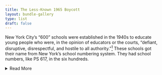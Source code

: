 ```yaml
---
title: The Less-Known 1965 Boycott
layout: bundle-gallery
type: list
draft: false
---
```


New York City’s “600” schools were established in the 1940s to educate young people who were, in the opinion of educators or the courts, “defiant, disruptive, disrespectful, and hostile to all authority.”[^1] These schools got their name from New York’s school numbering system. They had school numbers, like PS 617, in the six hundreds.

<details class="readmore">
  <summary>Read More</summary>

By the 1960s the “600” schools began labeling students as “socially maladjusted” and/or “emotionally disturbed”— which in some cases referred to what we would call emotional or mental health disabilities today. But in other cases this label was applied to Black and Puerto Rican boys who, for a variety of reasons, educators thought could not conform to school expectations and rules. Some of the "600" schools were housed in institutions like jails and hospitals, where students may have been sent by the courts, and others were called "day schools," where students attended during the day after being excluded from other New York City schools.[^2]

Despite their stated purpose, the "600" schools segregated students by race and class. They targeted and excluded from mainstream schools those who the city had given the very least educational opportunity and who faced challenges from poverty at home. In the 1960s, the majority of "600" day school students were Black and Puerto Rican and most came from poor neighborhoods. Some students were referred to the “600” schools by school personnel, most of whom were white, and these decisions were often influenced by racism. Some students had learning disabilities or intellectual disabilities that were not identified, and they were not getting get the kind of educational and mental health support they needed.[^3]

In November 1964, Reverend Milton Galamison and several parents and teachers began organizing for a new boycott, to be called “Operation Shutdown.” Organizers wanted to target segregated Black and Latinx junior high schools, with more than 85 percent Black and Puerto Rican student populations. They also included fifteen of the “600” schools in their organizing, as Galamison and others recognized that these, too, were racially segregated schools. In these schools there was no clear curriculum and staff mistreated some students.[^4]
By highlighting the “600” schools in the 1965 boycott, Galamison made students labeled as disabled more visible than they had been in previous boycotts. Doing so produced reactions and new tensions within the organizing movement.

When “Operation Shutdown” began on January 19, 1965, students from three junior high schools and one “600” school were participating.  As noted by historian Francine Almash, the white press depicted students in the “600” schools as violent and aggressive, and those schools as the only places that such students would be welcomed.[^5] New York City schools head James Donovan accused Galamison of using “sick” kids for his political agenda.[^6] Black community members also questioned whether the desegregation efforts should focus on the “600” schools. Should disabled students, or those labeled as disabled, be the face of school desegregation advocacy? they seemed to ask. Were the “600” schools appropriate for these students? an *Amsterdam News* opinion piece pondered.[^7] Galamison continued the boycott for seven weeks, but then called an end to it with no clear victory.[^8]

There are no “600” schools today. But the legacy of schools segregated both by race and disability label continues. For decades, New York City assigned students labeled “emotionally disturbed” to a separate school district - District 75 - with its own buildings and classrooms around the city. The Department of Education stopped using the term “emotionally disturbed” in 2022, replacing it with the label of “emotional disability.”[^9]  Emotionally disabled students, and especially Black and Latinx students and poor students with this label, still struggle to receive just schooling in New York City.[^10]

[^1]: This section draws on the scholarship of Francine Almash and her original dissertation research which will appear as a chapter in the book *Cripping the Archive: Disability, Power, and History* (currently under contract with University of Illinois Press). Quotation from New York City Board of Education, [“The 600 Schools, Yesterday, Today, and Tomorrow,” https://nyccivilrightshistory.org/teaching-collections/boycotting-ny-schools/1965-boycott/600-schools-yesterday-today-tomorrow](https://nyccivilrightshistory.org/topics/boycotting-ny-schools/1965-boycott/600-schools-yesterday-today-tomorrow).

[^2]:New York City Board of Education, [“The 600 Schools, Yesterday, Today, and Tomorrow”](https://nyccivilrightshistory.org/topics/boycotting-ny-schools/1965-boycott/600-schools-yesterday-today-tomorrow). On the racialization of the category of “emotional disturbance,” see Keith A. Mayes, *The Unteachables: Disability Rights and the Invention of Black Special Education* (Minneapolis: University of Minnesota Press, 2023).

[^3]: Francine Almash, “New York City ‘600’ Schools and the Legacy of Segregation in Special Education,” The Gotham Center for New York City History, June 21, 2022, [https://www.gothamcenter.org/blog/new-york-city-600-schools-and-the-legacy-of-segregation-in-special-education](https://www.gothamcenter.org/blog/new-york-city-600-schools-and-the-legacy-of-segregation-in-special-education)

[^4]: Almash, “New York City ‘600’ Schools.”

[^5]: Almash, “New York City ‘600’ Schools.”

[^6]: Almash, “New York City ‘600’ Schools.”

[^7]: Almash, “New York City ‘600’ Schools”; Jackie Robinson, “There Must be a Better Way,” *Amsterdam News*, January 30, 1965.

[^8]: Almash, “New York City ‘600’ Schools.”

[^9]: Reema Amin, “To Reduce Stigma, New York Moves to Change 'Emotional Disturbance' Label to 'Emotional Disability.'" Chalkbeat, March 14, 2022, [https://ny.chalkbeat.org/2022/3/14/22978080/ny-emotional-disturbance-regents-state-students-with-disabilities](https://ny.chalkbeat.org/2022/3/14/22978080/ny-emotional-disturbance-regents-state-students-with-disabilities)

[^10]: Cheri Fancsali, “Special Education in New York City: Understanding the Landscape” (New York: Research Alliance for NYC Schools at NYU Steinhardt, 2019), [https://steinhardt.nyu.edu/research-alliance/research/publications/special-education-new-york-city](https://steinhardt.nyu.edu/research-alliance/research/publications/special-education-new-york-city)
